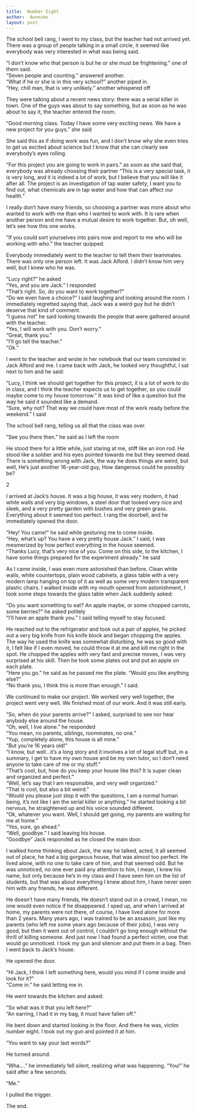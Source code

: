 ```yaml
---
title:  Number Eight
author:  Anonimo
layout: post
---
```

  
The school bell rang, I went to my class, but the teacher had not arrived yet. There was a group of people talking in a small circle, it seemed like everybody was very interested in what was being said.  
  
“I don’t know who that person is but he or she must be frightening.” one of them said.  
“Seven people and counting.” answered another.  
“What if he or she is in this very school?” another piped in.  
“Hey, chill man, that is very unlikely.” another whispered off  
  
They were talking about a recent news story: there was a serial killer in town. One of the guys was about to say something, but as soon as he was about to say it, the teacher entered the room.  
  
“Good morning class. Today I have some very exciting news. We have a new project for you guys.” she said  
  
She said this as if doing work was fun, and I don’t know why she even tries to get us excited about science but I know that she can clearly see everybody’s eyes rolling.  
  
“For this project you are going to work in pairs.” as soon as she said that, everybody was already choosing their partner “This is a very special task, it is very long, and it is indeed a lot of work, but I believe that you will like it after all. The project is an investigation of tap water safety, I want you to find out, what chemicals are in tap water and how that can affect our health.”  
  
I really don’t have many friends, so choosing a partner was more about who wanted to work with me than who I wanted to work with. It is rare when another person and me have a mutual desire to work together. But, oh well, let’s see how this one works.  
  
“If you could sort yourselves into pairs now and report to me who will be working with who.” the teacher quipped.  
  
Everybody immediately went to the teacher to tell them their teammates. There was only one person left. It was Jack Alford. I didn’t know him very well, but I knew who he was.  
  
“Lucy right?” he asked  
“Yes, and you are Jack.” I responded  
“That’s right. So, do you want to work together?”  
“Do we even have a choice?” I said laughing and looking around the room. I immediately regretted saying that, Jack was a weird guy but he didn’t deserve that kind of comment.  
“I guess not” he said looking towards the people that were gathered around with the teacher.  
“Yes, I will work with you. Don’t worry.”  
“Great, thank you.”  
“I’ll go tell the teacher.”  
“Ok.”  
  
I went to the teacher and wrote in her notebook that our team consisted in Jack Alford and me. I came back with Jack, he looked very thoughtful, I sat next to him and he said:  
  
“Lucy, I think we should get together for this project, it is a lot of work to do in class, and I think the teacher expects us to get together, so you could maybe come to my house tomorrow.” It was kind of like a question but the way he said it sounded like a demand.  
“Sure, why not? That way we could have most of the work ready before the weekend.” I said  
  
The school bell rang, telling us all that the class was over.  
  
“See you there then.” he said as I left the room  
  
He stood there for a little while, just staring at me, stiff like an iron rod. He stood like a soldier and his eyes pointed towards me but they seemed dead. There is something wrong with Jack, the way he does things are weird, but well, He’s just another 16-year-old guy, How dangerous could he possibly be?  
  
  
  
2  
  
I arrived at Jack’s house. It was a big house, it was very modern, it had white walls and very big windows, a steel door that looked very nice and sleek, and a very pretty garden with bushes and very green grass. Everything about it seemed too perfect. I rang the doorbell, and he immediately opened the door.  
  
“Hey! You came!” he said while gesturing me to come inside.  
“Hey, what’s up? You have a very pretty house Jack.” I said, I was mesmerized by how perfect everything in the house seemed.  
“Thanks Lucy, that’s very nice of you. Come on this side, to the kitchen, I have some things prepared for the experiment already.” he said  
  
As I came inside, I was even more astonished than before. Clean white walls, white countertops, plain wood cabinets, a glass table with a very modern lamp hanging on top of it as well as some very modern transparent plastic chairs. I walked inside with my mouth opened from astonishment, I took some steps towards the glass table when Jack suddenly asked:  
  
“Do you want something to eat? An apple maybe, or some chopped carrots, some berries?” he asked politely  
“I’ll have an apple thank you.” I said telling myself to stay focused.  
  
He reached out to the refrigerator and took out a pair of apples, he picked out a very big knife from his knife block and began chopping the apples. The way he used the knife was somewhat disturbing, he was so good with it, I felt like if I even moved, he could throw it at me and kill me right in the spot. He chopped the apples with very fast and precise moves, I was very surprised at his skill. Then he took some plates out and put an apple on each plate.  
“Here you go.” he said as he passed me the plate. “Would you like anything else?”  
“No thank you, I think this is more than enough.” I said.  
  
We continued to make our project. We worked very well together, the project went very well. We finished most of our work. And it was still early.  
  
“So, when do your parents arrive?” I asked, surprised to see nor hear anybody else around the house.  
“Oh, well, I live alone.” he responded  
“You mean, no parents, siblings, roommates, no one.”  
“Yup, completely alone, this house is all mine.”  
“But you’re 16 years old!”  
“I know, but well...it’s a long story and it involves a lot of legal stuff but, in a summary, I get to have my own house and be my own tutor, so I don’t need anyone to take care of me or my stuff.”  
“That’s cool, but, how do you keep your house like this? It is super clean and organized and perfect.”  
“Well, let’s say that I am responsible, and very well organized.”  
“That is cool, but also a bit weird.”  
“Would you please just stop it with the questions, I am a normal human being, it’s not like I am the serial killer or anything.” he started looking a bit nervous, he straightened up and his voice sounded different.  
“Ok, whatever you want. Well, I should get going, my parents are waiting for me at home.”  
“Yes, sure, go ahead.”  
“Well, goodbye.” I said leaving his house.  
“Goodbye” Jack responded as he closed the main door.  
  
I walked home thinking about Jack, the way he talked, acted, it all seemed out of place, he had a big gorgeous house, that was almost too perfect. He lived alone, with no one to take care of him, and that seemed odd. But he was unnoticed, no one ever paid any attention to him, I mean, I knew his name, but only because he’s in my class and I have seen him on the list of students, but that was about everything I knew about him, I have never seen him with any friends, he was different.  
  
He doesn’t have many friends, He doesn’t stand out in a crowd, I mean, no one would even notice if he disappeared. I sped up, and when I arrived at home, my parents were not there, of course, I have lived alone for more than 2 years. Many years ago, I was trained to be an assassin, just like my parents (who left me some years ago because of their jobs), I was very good, but then it went out of control, I couldn’t go long enough without the thrill of killing someone. And just now I had found a perfect victim, one that would go unnoticed. I took my gun and silencer and put them in a bag. Then I went back to Jack’s house.  
  
He opened the door.  
  
“Hi Jack, I think I left something here, would you mind if I come inside and look for it?”  
“Come in.” he said letting me in.  
  
He went towards the kitchen and asked:  
  
“So what was it that you left here?”  
“An earring, I had it in my bag, it must have fallen off.”  
  
He bent down and started looking in the floor. And there he was, victim number eight. I took out my gun and pointed it at him.  
  
“You want to say your last words?”  
  
He turned around.  
  
“Wha….” he immediately fell silent, realizing what was happening. “You!” he said after a few seconds.  
  
“Me.”  
  
I pulled the trigger.  
  
The end.
